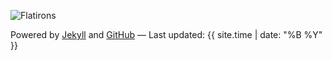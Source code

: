 ![Flatirons](/matthewhopkins.org/_includes/img/flatirons.jpg)

Powered by [Jekyll](https://jekyllrb.com) and [GitHub](https://github.com)
&mdash;
Last updated: {{ site.time | date: "%B %Y" }}
